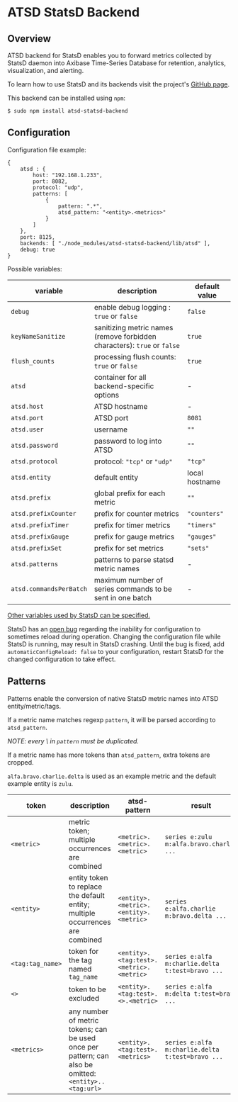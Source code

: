  ATSD StatsD Backend
=====================

 Overview
----------

ATSD backend for StatsD enables you to forward metrics collected by StatsD daemon into Axibase Time-Series Database for retention, analytics, visualization, and alerting.

To learn how to use StatsD and its backends visit the project's [GitHub page](https://github.com/etsy/statsd).

This backend can be installed using ```npm```:

```
$ sudo npm install atsd-statsd-backend
```

 Configuration
--------

Configuration file example:

```
{
    atsd : {
        host: "192.168.1.233",
        port: 8082,
        protocol: "udp",
        patterns: [
            {
                pattern: ".*",
                atsd_pattern: "<entity>.<metrics>"
            }
        ]
    },
    port: 8125,
    backends: [ "./node_modules/atsd-statsd-backend/lib/atsd" ],
    debug: true
}
```

Possible variables:

 variable                | description                                                                       | default value
-------------------------|-----------------------------------------------------------------------------------|----------------
 `debug`                 | enable debug logging : `true` or `false`                                          | `false`
 `keyNameSanitize`       | sanitizing metric names  (remove forbidden characters): `true` or `false`         | `true`
 `flush_counts`          | processing flush counts: `true` or `false`                                        | `true`
 `atsd`                  | container for all backend-specific options                                        | -
 `atsd.host`             | ATSD hostname                                                                     | -
 `atsd.port`             | ATSD port                                                                         | `8081`
 `atsd.user`             | username                                                                          | `""`
 `atsd.password`         | password to log into ATSD                                                         | `""`
 `atsd.protocol`         | protocol: `"tcp"` or `"udp"`                                                      | `"tcp"`
 `atsd.entity`           | default entity                                                                    | local hostname
 `atsd.prefix`           | global prefix for each metric                                                     | `""`
 `atsd.prefixCounter`    | prefix for counter metrics                                                        | `"counters"`
 `atsd.prefixTimer`      | prefix for timer metrics                                                          | `"timers"`
 `atsd.prefixGauge`      | prefix for gauge metrics                                                          | `"gauges"`
 `atsd.prefixSet`        | prefix for set metrics                                                            | `"sets"`
 `atsd.patterns`         | patterns to parse statsd metric names                                             | -
 `atsd.commandsPerBatch` | maximum number of series commands to be sent in one batch                         | -

[Other variables used by StatsD can be specified.](https://github.com/etsy/statsd/blob/master/exampleConfig.js)

StatsD has an [open bug](https://github.com/etsy/statsd/issues/462) regarding the inability for configuration to sometimes reload during operation. Changing the configuration file while StatsD is running, may result in StatsD crashing. Until the bug is fixed, add `automaticConfigReload: false` to your configuration, restart StatsD for the changed configuration to take effect.

 Patterns
----------

Patterns enable the conversion of native StatsD metric names into ATSD entity/metric/tags.

If a metric name matches regexp `pattern`, it will be parsed according to `atsd_pattern`.

*NOTE: every \ in `pattern` must be duplicated.*

If a metric name has more tokens than `atsd_pattern`, extra tokens are cropped.

`alfa.bravo.charlie.delta` is used as an example metric and the default example entity is `zulu`.

 token            | description                                                                                           | atsd-pattern                            | result
------------------|-------------------------------------------------------------------------------------------------------|-----------------------------------------|--------------------------------------------------
 `<metric>`       | metric token; multiple occurrences are combined                                                       | `<metric>.<metric>.<metric>`            | `series e:zulu m:alfa.bravo.charlie ...`
 `<entity>`       | entity token to replace the default entity; multiple occurrences are combined                         | `<entity>.<metric>.<entity>.<metric>`   | `series e:alfa.charlie m:bravo.delta ...`
 `<tag:tag_name>` | token for the tag named `tag_name`                                                                    | `<entity>.<tag:test>.<metric>.<metric>` | `series e:alfa m:charlie.delta t:test=bravo ...`
 `<>`             | token to be excluded                                                                                  | `<entity>.<tag:test>.<>.<metric>`       | `series e:alfa m:delta t:test=bravo ...`
 `<metrics>`      | any number of metric tokens; can be used once per pattern; can also be omitted: `<entity>..<tag:url>` | `<entity>.<tag:test>.<metrics>`         | `series e:alfa m:charlie.delta t:test=bravo ...`
